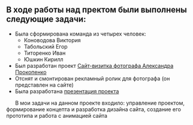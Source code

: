 <h3><h2>В ходе работы над пректом были выполнены следующие задачи:</h2></em>
   <ul>
    <li>Была сформирована команда из четырех человек:
        <ul><li>Коноводова Виктория</li>
         <li>Табольский Егор</li>
         <li>Титоренко Иван</li>
         <li>Юшкин Кирилл</li>
     </ul>
    </li>
    <li> Был разработан проект <a href="/alex-foto">Сайт-визитка фотографа Александра Прокопенко</a></li>    
    <li> Отснят и смонтирован рекламный ролик для фотографа (он представлен на сайте)</li>
    <li> Была разработана <a href="/presentation">презентация проекта</a></li>   
   </ul>
	   <p> &nbsp; &nbsp; &nbsp; В мои задачи на данном проекте входило: управление проектом, формирование концепта и разработка дизайна сайта, создание его прототипа и работа с анимацией сайта</p></h3>
